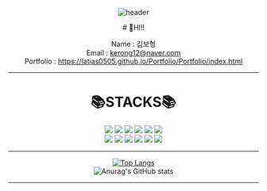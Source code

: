 <div align="center">
  
  ![header](https://capsule-render.vercel.app/api?type=Waving&text=강성혁)
</div>

<div align=center>
# 👋HI!!

 Name : 김보형<br>
 Email : kerong12@naver.com<br>
 Portfolio : https://latias0505.github.io/Portfolio/Portfolio/index.html

---

# 📚STACKS📚
<img src="https://img.shields.io/badge/html5-E34F26?style=for-the-badge&logo=html5&logoColor=white">
<img src="https://img.shields.io/badge/JAVA-007396?style=for-the-badge&logo=java&logoColor=white">
<img src="https://img.shields.io/badge/JavaScript-F7DF1E?style=for-the-badge&logo=JavaScript&logoColor=black"> 
<img src="https://img.shields.io/badge/CSS3-1572B6?style=for-the-badge&logo=CSS3&logoColor=black"> 
<img src="https://img.shields.io/badge/jQuery-0769AD?style=for-the-badge&logo=jQuery&logoColor=black">
<img src="https://img.shields.io/badge/Bootstrap-7952B3?style=for-the-badge&logo=Bootstrap&logoColor=black"><br>
<img src="https://img.shields.io/badge/Spring-6DB33F?style=for-the-badge&logo=Spring&logoColor=black"> 
<img src="https://img.shields.io/badge/Mybatis-000000?style=for-the-badge&logo=Twitter&logoColor=white"> 
<img src="https://img.shields.io/badge/oracle-F80000?style=for-the-badge&logo=oracle&logoColor=white">
<img src="https://img.shields.io/badge/python-3776AB?style=for-the-badge&logo=python&logoColor=white">
<img src="https://img.shields.io/badge/github-181717?style=for-the-badge&logo=github&logoColor=white">
<img src="https://img.shields.io/badge/git-F05032?style=for-the-badge&logo=git&logoColor=white">
  
---
  
  [![Top Langs](https://github-readme-stats.vercel.app/api/top-langs/?username=latias0505&exclude_repo=github-readme-stats,latias0505.github.io)](https://github.com/anuraghazra/github-readme-stats)<br>
![Anurag's GitHub stats](https://github-readme-stats.vercel.app/api?username=latias0505&show_icons=true&theme=cobalt)<br>
  
---

</div>

